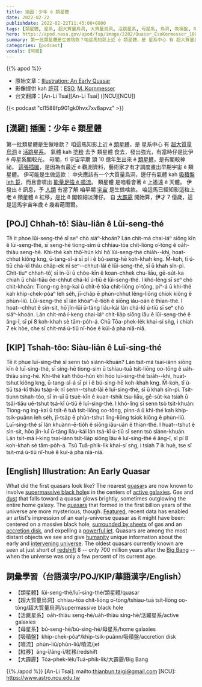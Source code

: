 ```yaml
---
title: 插圖：少年 ê 類星體
date: 2022-02-22
publishdate: 2022-02-22T11:45:00+0800
tags: [類星體, 星系, 超大質量烏洞, 大質量烏洞, 活跳星系, 母星系, 烏洞, 吸積盤, 噴流, 紅移, 大霹靂]
hero: https://apod.nasa.gov/apod/fap/image/2202/Quasar_EsoKormesser_1080.jpg
summary: 第一批類星體是生做啥款？咱這馬知影上近 ê 類星體，是 星系中心 有 超大質量烏洞 ê 活跳星系。
categories: [podcast]
vocals: [阿錕]
---
```


{{% apod %}}

- 原始文章：[Illustration: An Early Quasar](https://apod.nasa.gov/apod/ap220222.html)
- 影像提供 kah [許可](https://www.eso.org/public/outreach/copyright/)：[ESO](https://www.eso.org/), [M. Kornmesser](https://en.wikipedia.org/wiki/Martin_Kornmesser)
- 台文翻譯：[An-Li Tsai][An-Li Tsai] ([NCU][NCU])

{{< podcast "cl1588fp901gk0hvx7xv8apvz" >}}

## [漢羅] 插圖：少年 ê 類星體
第一批類星體是生做啥款？
咱這馬知影上近 ê [類星體][quasar]，是 星系中心 有 [超大質量烏洞][supermassive black hole t] ê [活跳星系][active galaxies]。
氣體 kah [塗粉][dust] 去予 類星體 食去，發出強光，有當時仔是比伊 ê 母星系閣較光。
毋閣，tī 宇宙早期 頭 10 億年生出來 ê [類星體][quasars]，是有閣較神祕。
[這張插圖][Featured]，是因為有最近 ê 觀測資料，藝術家才有才調度畫出早期宇宙 ê 類星體。
伊可能是生做這款：
中央應該有一个大質量烏洞，邊仔有氣體 kah [吸積盤][accretion disk] [leh 踅][surrounded by sheets]，而且會噴出 [能量足強 ê 噴流][powerful jet]。
類星體 是咱看會著 ê 上遙遠 ê 天體。
伊發出 ê 訊息，予 [人類][humanity] 有當了解 咱早期 [宇宙][intervening universe t] 是生做啥款。
咱這馬已經知影這粒上老 ê 類星體 ê 紅移，是比 8 閣較細淡薄仔。
自 [大霹靂][Big Bang] 開始算，伊才 7 億歲，這是這馬宇宙年歲 ê 幾若葩爾爾。



## [POJ] Chhah-tô͘: Siàu-liân ê Lūi-seng-thé
Tē it phoe lūi-seng-thé sī seⁿ chò siáⁿ-khoán?
Lán chit-má chai-iáⁿ siōng kīn ê lūi-seng-thé, sī seng-hē tiong-sim ū chhiau-tōa chit-liōng o͘-tōng ê oa̍h-thiàu seng-hē.
Khì-thé kah thô͘-hún khì hō͘ lūi-seng-thé chia̍h--khì, hoat-chhut kiông kng, ū-tang-sî-á sī pí i ê bú-seng-hē koh-khah kng.
M̄-koh, tī ú-tiū chá-kî thâu cha̍p-ek nî seⁿ--chhut-lâi ê lūi-seng-thé, sī ū khah sîn-pì.
Chit-tiuⁿ chhah-tô͘, sī in-ūi ū chòe-kīn ê koan-chhek chu-liāu, gē-su̍t-ka chiah ū châi-tiāu ōe-chhut chá-kî ú-tiū ê lūi-seng-thé.
I khó-lêng sī seⁿ chò chit-khoán:
Tiong-ng èng-kai ū chi̍t-ê tōa chit-liōng o͘-tōng, piⁿ-á ū khì-thé kah khip-chek-pôaⁿ leh se̍h, jī-cha̍p ē phùn-chhut lêng-liōng chiok kiông ê phùn-liû.
Lūi-seng-thé sī lán khòaⁿ-ē-tio̍h ê siōng iâu-oán ê thian-thé.
I hoat--chhut ê sìn-sit, hō͘ jîn-lūi ū-tàng liáu-kái lán chá-kî ú-tiū sī seⁿ chò siáⁿ-khoán.
Lán chit-má í-keng chai-iáⁿ chi̍t-lia̍p siōng lāu ê lūi-seng-thé ê âng-î, sī pí 8 koh-khah sè tām-po̍h-á.
Chū Tōa-phek-le̍k khai-sí sǹg, i chiah 7 ek hòe, che sī chit-má ú-tiū nî-hòe ê kúi-ā pha niā-niā.

## [KIP] Tshah-tôo: Siàu-liân ê Luī-sing-thé
Tē it phue luī-sing-thé sī senn tsò siánn-khuán?
Lán tsit-má tsai-iánn siōng kīn ê luī-sing-thé, sī sing-hē tiong-sim ū tshiau-tuā tsit-liōng oo-tōng ê ua̍h-thiàu sing-hē.
Khì-thé kah thôo-hún khì hōo luī-sing-thé tsia̍h--khì, huat-tshut kiông kng, ū-tang-sî-á sī pí i ê bú-sing-hē koh-khah kng.
M̄-koh, tī ú-tiū tsá-kî thâu tsa̍p-ik nî senn--tshut-lâi ê luī-sing-thé, sī ū khah sîn-pì.
Tsit-tiunn tshah-tôo, sī in-uī ū tsuè-kīn ê kuan-tshik tsu-liāu, gē-su̍t-ka tsiah ū tsâi-tiāu uē-tshut tsá-kî ú-tiū ê luī-sing-thé.
I khó-lîng sī senn tsò tsit-khuán:
Tiong-ng ìng-kai ū tsi̍t-ê tuā tsit-liōng oo-tōng, pinn-á ū khì-thé kah khip-tsik-puânn leh se̍h, jī-tsa̍p ē phùn-tshut lîng-liōng tsiok kiông ê phùn-liû.
Luī-sing-thé sī lán khuànn-ē-tio̍h ê siōng iâu-uán ê thian-thé.
I huat--tshut ê sìn-sit, hōo jîn-luī ū-tàng liáu-kái lán tsá-kî ú-tiū sī senn tsò siánn-khuán.
Lán tsit-má í-king tsai-iánn tsi̍t-lia̍p siōng lāu ê luī-sing-thé ê âng-î, sī pí 8 koh-khah sè tām-po̍h-á.
Tsū Tuā-phik-li̍k khai-sí sǹg, i tsiah 7 ik huè, tse sī tsit-má ú-tiū nî-huè ê kuí-ā pha niā-niā.

## [English] Illustration: An Early Quasar
What did the first quasars look like?
The nearest [quasar][quasar]s are now known to involve [supermassive black hole][supermassive black hole e]s in the centers of [active galaxies][active galaxies].
Gas and [dust][dust] that falls toward a quasar glows brightly, sometimes outglowing the entire home galaxy.
The [quasars][quasars] that formed in the first billion years of the universe are more mysterious, though.
[Featured][Featured], recent data has enabled an artist's impression of an early-universe quasar as it might have been: centered on a massive black hole, [surrounded by sheets][surrounded by sheets] of gas and an [accretion disk][accretion disk], and expelling a [powerful jet][powerful jet].
Quasars are among the most distant objects we see and give [humanity][humanity] unique information about the early and [intervening universe][intervening universe e].
The oldest quasars currently known are seen at just short of [redshift][redshift] 8 -- only 700 million years after the [Big Bang][Big Bang] -- when the universe was only a few percent of its current age.

## 詞彙學習（台語漢字/POJ/KIP/華語漢字/English）
- 【類星體】lūi-seng-thé/luī-sing-thé/類星體/quasar
- 【超大質量烏洞】chhiau-tōa chit-liōng o͘-tōng/tshiau-tuā tsit-liōng oo-tōng/超大質量烏洞/supermassive black hole
- 【活跳星系】oa̍h-thiàu seng-hē/ua̍h-thiàu sing-hē/活躍星系/active galaxies
- 【母星系】bú-seng-hē/bú-sing-hē/母星系/home galaxies
- 【吸積盤】khip-chek-pôaⁿ/khip-tsik-puânn/吸積盤/accretion disk
- 【噴流】phùn-liû/phùn-liû/噴流/jet
- 【紅移】âng-î/âng-î/紅移/redshift
- 【大霹靂】Tōa-phek-le̍k/Tuā-phik-li̍k/大霹靂/Big Bang


{{% /apod %}}
[An-Li Tsai]: mailto:thianbun.taigi@gmail.com
[NCU]: https://www.astro.ncu.edu.tw


[quasar]:https://en.wikipedia.org/wiki/Quasar
[supermassive black hole e]:https://apod.nasa.gov/apod/ap210331.html
[supermassive black hole t]:https://apod.tw/daily/20210331/
[active galaxies]:https://imagine.gsfc.nasa.gov/science/objects/active_galaxies1.html
[dust]:https://apod.nasa.gov/apod/ap030706.html
[quasars]:https://astronomy.swin.edu.au/cosmos/q/quasar
[Featured]:https://www.eso.org/public/images/eso1122a/
[surrounded by sheets]:https://sbly-web-prod-shareably.netdna-ssl.com/wp-content/uploads/2019/04/24100853/Screen-Shot-2019-04-24-at-1.07.37-PM.png
[accretion disk]:https://svs.gsfc.nasa.gov/13326
[powerful jet]:https://apod.nasa.gov/apod/ap180716.html
[humanity]:https://apod.nasa.gov/apod/ap190818.html
[intervening universe e]:https://apod.nasa.gov/apod/ap211017.html
[intervening universe t]:https://apod.tw/daily/20211017/
[redshift]:https://apod.nasa.gov/apod/ap130408.html
[Big Bang]:https://spaceplace.nasa.gov/big-bang/en/
